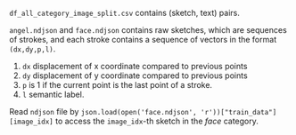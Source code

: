 `df_all_category_image_split.csv` contains (sketch, text) pairs.

`angel.ndjson` and `face.ndjson` contains raw sketches, which are sequences of strokes, and each stroke contains a sequence of vectors in the format `(dx,dy,p,l)`. 
1. `dx` displacement of x coordinate compared to previous points
2. `dy` displacement of y coordinate compared to previous points
3. `p` is 1 if the current point is the last point of a stroke.
4. `l` semantic label. 

Read `ndjson` file by `json.load(open('face.ndjson', 'r'))["train_data"][image_idx]` to access the `image_idx`-th sketch in the *face* category.

